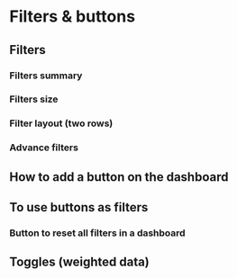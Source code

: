 # Filters & buttons

## Filters
### Filters summary

### Filters size

### Filter layout (two rows)

### Advance filters


## How to add a button on the dashboard



## To use buttons as filters

### Button to reset all filters in a dashboard


## Toggles (weighted data)